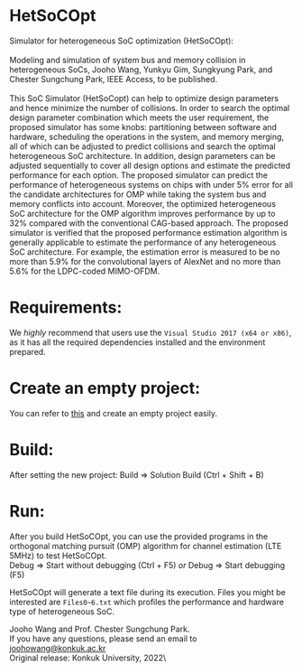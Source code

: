 # HetSoCOpt
Simulator for heterogeneous SoC optimization (HetSoCOpt): \
\
Modeling and simulation of system bus and memory collision in heterogeneous SoCs, Jooho Wang, Yunkyu Gim, Sungkyung Park, and Chester Sungchung Park, IEEE Access, to be published.\
\
This SoC Simulator (HetSoCopt) can help to optimize design parameters and hence minimize the number of collisions. In order to search the optimal design parameter combination which meets the user requirement, the proposed simulator has some knobs: partitioning between software and hardware, scheduling the operations in the system, and memory merging, all of which can be adjusted to predict collisions and search the optimal heterogeneous SoC architecture. In addition, design parameters can be adjusted sequentially to cover all design options and estimate the predicted performance for each option. The proposed simulator can predict the performance of heterogeneous systems on chips with under 5% error for all the candidate architectures for OMP while taking the system bus and memory conflicts into account. Moreover, the optimized heterogeneous SoC architecture for the OMP algorithm improves performance by up to 32% compared with the conventional CAG-based approach. The proposed simulator is verified that the proposed performance estimation algorithm is generally applicable to estimate the performance of any heterogeneous SoC architecture. For example, the estimation error is measured to be no more than 5.9% for the convolutional layers of AlexNet and no more than 5.6% for the LDPC-coded MIMO-OFDM.

Requirements:
=============
We *highly* recommend that users use the `Visual Studio 2017 (x64 or x86)`,
as it has all the required dependencies installed and the environment prepared.

Create an empty project:
=============
You can refer to [this](https://drive.google.com/file/d/1YOwjZA74C_UD5CA0cvvzqUBCzprOdcsw/view?usp=sharing) and create an empty project easily.

Build:
======
After setting the new project:
Build => Solution Build (Ctrl + Shift + B)

Run:
======
After you build HetSoCOpt, you can use the provided programs in the orthogonal matching pursuit (OMP) algorithm for channel estimation (LTE 5MHz) to test HetSoCOpt.\
Debug => Start without debugging (Ctrl + F5) *or* Debug => Start debugging (F5)

HetSoCOpt will generate a text file during its execution. Files you might be interested are `Files0~6.txt` which profiles the performance and hardware type of heterogeneous SoC.

Jooho Wang and Prof. Chester Sungchung Park.\
If you have any questions, please send an email to joohowang@konkuk.ac.kr\
Original release: Konkuk University, 2022\
